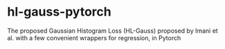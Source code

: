 # hl-gauss-pytorch
The proposed Gaussian Histogram Loss (HL-Gauss) proposed by Imani et al. with a few convenient wrappers for regression, in Pytorch
